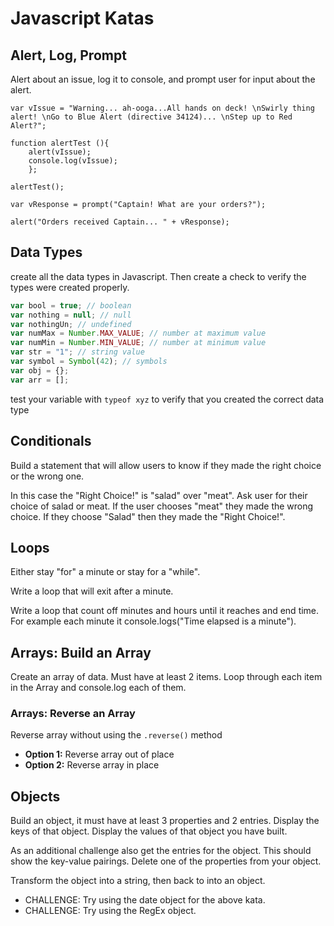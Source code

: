 # Javascript Katas
## Alert, Log, Prompt
Alert about an issue, log it to console, and prompt user for input about the alert.
```
var vIssue = "Warning... ah-ooga...All hands on deck! \nSwirly thing alert! \nGo to Blue Alert (directive 34124)... \nStep up to Red Alert?";

function alertTest (){
    alert(vIssue);
    console.log(vIssue);
    };

alertTest();

var vResponse = prompt("Captain! What are your orders?");

alert("Orders received Captain... " + vResponse);
```

## Data Types
create all the data types in Javascript. Then create a check to verify the types were created properly.
```javascript
var bool = true; // boolean
var nothing = null; // null
var nothingUn; // undefined
var numMax = Number.MAX_VALUE; // number at maximum value
var numMin = Number.MIN_VALUE; // number at minimum value
var str = "1"; // string value
var symbol = Symbol(42); // symbols
var obj = {};
var arr = [];
```

test your variable with `typeof xyz` to verify that you created the correct data type

## Conditionals
Build a statement that will allow users to know if they made the right choice or the wrong one.

In this case the "Right Choice!" is "salad" over "meat". Ask user for their choice of salad or meat. If the user chooses "meat" they made the wrong choice. If they choose "Salad" then they made the "Right Choice!".

## Loops
Either stay "for" a minute or stay for a "while".

Write a loop that will exit after a minute.

Write a loop that count off minutes and hours until it reaches and end time. For example each minute it console.logs("Time elapsed is a minute").

## Arrays: Build an Array
Create an array of data. Must have at least 2 items. Loop through each item in the Array and console.log each of them.

### Arrays: Reverse an Array
Reverse array without using the `.reverse()` method

- **Option 1:** Reverse array out of place
- **Option 2:** Reverse array in place

## Objects
Build an object, it must have at least 3 properties and 2 entries. Display the keys of that object. Display the values of that object you have built. 

As an additional challenge also get the entries for the object. This should show the key-value pairings. Delete one of the properties from your object.

Transform the object into a string, then back to into an object.

- CHALLENGE: Try using the date object for the above kata.
- CHALLENGE: Try using the RegEx object.

## 